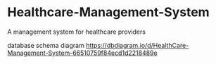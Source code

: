 # Healthcare-Management-System
A management system for healthcare providers

database schema diagram
https://dbdiagram.io/d/HealthCare-Management-System-66510759f84ecd1d2218489e
